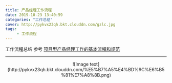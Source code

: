 ```yaml
---
title: 产品经理工作流程
date: 2019-10-23 13:40:59
categories: "工作总结"
cover: http://pykvx23qh.bkt.clouddn.com/gzlc.jpg
tags:
     - 工作流程
---
```

工作流程总结
参考 [项目型产品经理工作的基本流程和规范](http://www.woshipm.com/pmd/1777784.html)
<!-- more -->
---
<div align=center>
![Image text](http://pykvx23qh.bkt.clouddn.com/%E5%B7%A5%E4%BD%9C%E6%B5%81%E7%A8%8B.png)
</div>